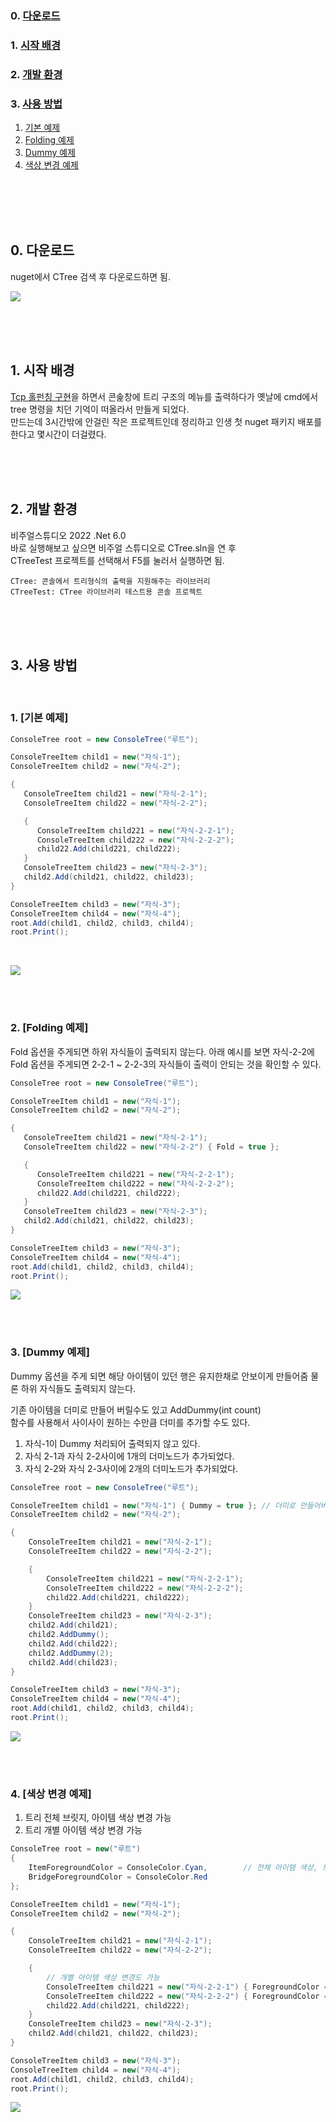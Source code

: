 ### 0. <a href="#_0" id="li_0">다운로드</a>
### 1. <a href="#_1" id="li_1">시작 배경</a>
### 2. <a href="#_2" id="li_2">개발 환경</a>
### 3. <a href="#_3" id="li_3">사용 방법</a>  
   1. <a href="#_3_1" id="li_3_1">기본 예제</a>
   1. <a href="#_3_2" id="li_3_2">Folding 예제</a>
   1. <a href="#_3_3" id="li_3_3">Dummy 예제</a>
   1. <a href="#_3_4" id="li_3_4">색상 변경 예제</a>


<br>
<br>
<br>
<br>

## 0. 다운로드 <a href="#_0" id="_0"></a>
nuget에서 CTree 검색 후 다운로드하면 됨.  

![](./Documents/Images/nuget.png)

<br>
<br>
<br>

## 1. 시작 배경 <a href="#_1" id="_1"></a>

[Tcp 홀펀칭 구현](https://github.com/yjd6808/_YJD_TcpDiggingHole)을 하면서 콘솙창에 트리 구조의 메뉴를 출력하다가
옛날에 cmd에서 tree 명령을 치던 기억이 떠올라서 만들게 되었다.  
만드는데 3시간밖에 안걸린 작은 프로젝트인데 정리하고 인생 첫 nuget 패키지 배포를 한다고 몇시간이 더걸렸다.

<br>
<br>
<br>


## 2. 개발 환경 <a href="#_2" id="_2"></a>

비주얼스튜디오 2022 .Net 6.0  
바로 실행해보고 싶으면 비주얼 스튜디오로 CTree.sln을 연 후  
CTreeTest 프로젝트를 선택해서 F5를 눌러서 실행하면 됨.

```
CTree: 콘솔에서 트리형식의 출력을 지원해주는 라이브러리  
CTreeTest: CTree 라이브러리 테스트용 콘솔 프로젝트
```

<br>
<br>
<br>


## 3. 사용 방법<a href="#_3" id="_3"></a>

<br>

### 1. <b>[기본 예제]</b><a href="#_3_1" id="_3_1"></a>

```csharp
ConsoleTree root = new ConsoleTree("루트");

ConsoleTreeItem child1 = new("자식-1");
ConsoleTreeItem child2 = new("자식-2");

{
   ConsoleTreeItem child21 = new("자식-2-1");
   ConsoleTreeItem child22 = new("자식-2-2");

   {
      ConsoleTreeItem child221 = new("자식-2-2-1");
      ConsoleTreeItem child222 = new("자식-2-2-2");
      child22.Add(child221, child222);
   }
   ConsoleTreeItem child23 = new("자식-2-3");
   child2.Add(child21, child22, child23);
}

ConsoleTreeItem child3 = new("자식-3");
ConsoleTreeItem child4 = new("자식-4");
root.Add(child1, child2, child3, child4);
root.Print();
```

<br>

![](./Documents/Images/01.png)


<br>
<br>

### 2. <b>[Folding 예제]</b><a href="#_3_2" id="_3_2"></a>

Fold 옵션을 주게되면 하위 자식들이 출력되지 않는다.
아래 예시를 보면 자식-2-2에 Fold 옵션을 주게되면 2-2-1 ~ 2-2-3의 자식들이 출력이 안되는 것을 확인할 수 있다.

```c#
ConsoleTree root = new ConsoleTree("루트");

ConsoleTreeItem child1 = new("자식-1");
ConsoleTreeItem child2 = new("자식-2");

{
   ConsoleTreeItem child21 = new("자식-2-1");
   ConsoleTreeItem child22 = new("자식-2-2") { Fold = true };

   {
      ConsoleTreeItem child221 = new("자식-2-2-1");
      ConsoleTreeItem child222 = new("자식-2-2-2");
      child22.Add(child221, child222);
   }
   ConsoleTreeItem child23 = new("자식-2-3");
   child2.Add(child21, child22, child23);
}

ConsoleTreeItem child3 = new("자식-3");
ConsoleTreeItem child4 = new("자식-4");
root.Add(child1, child2, child3, child4);
root.Print();
```

![](./Documents/Images/02.png)


<br>
<br>

### 3. <b>[Dummy 예제]</b><a href="#_3_3" id="_3_3"></a>

Dummy 옵션을 주게 되면 해당 아이템이 있던 행은 유지한채로 안보이게 만들어줌
물론 하위 자식들도 출력되지 않는다.  

기존 아이템을 더미로 만들어 버릴수도 있고 AddDummy(int count)  
함수를 사용해서 사이사이 원하는 수만큼 더미를 추가할 수도 있다.

1. 자식-1이 Dummy 처리되어 출력되지 않고 있다.
2. 자식 2-1과 자식 2-2사이에 1개의 더미노드가 추가되었다.
3. 자식 2-2와 자식 2-3사이에 2개의 더미노드가 추가되었다.

```c#
ConsoleTree root = new ConsoleTree("루트");

ConsoleTreeItem child1 = new("자식-1") { Dummy = true }; // 더미로 만들어버릴 수 있음
ConsoleTreeItem child2 = new("자식-2");  

{
    ConsoleTreeItem child21 = new("자식-2-1");
    ConsoleTreeItem child22 = new("자식-2-2");

    {
        ConsoleTreeItem child221 = new("자식-2-2-1");
        ConsoleTreeItem child222 = new("자식-2-2-2");
        child22.Add(child221, child222);
    }
    ConsoleTreeItem child23 = new("자식-2-3");
    child2.Add(child21);
    child2.AddDummy();
    child2.Add(child22);
    child2.AddDummy(2);
    child2.Add(child23);
}

ConsoleTreeItem child3 = new("자식-3");
ConsoleTreeItem child4 = new("자식-4");
root.Add(child1, child2, child3, child4);
root.Print();
```


![](./Documents/Images/03.png)


<br>
<br>

### 4. <b>[색상 변경 예제]</b><a href="#_3_4" id="_3_4"></a>

1. 트리 전체 브릿지, 아이템 색상 변경 가능
2. 트리 개별 아이템 색상 변경 가능


```c#
ConsoleTree root = new("루트")
{
    ItemForegroundColor = ConsoleColor.Cyan,        // 전체 아이템 색상, 브릿지 색상 변경가능
    BridgeForegroundColor = ConsoleColor.Red
};

ConsoleTreeItem child1 = new("자식-1");
ConsoleTreeItem child2 = new("자식-2");

{
    ConsoleTreeItem child21 = new("자식-2-1");
    ConsoleTreeItem child22 = new("자식-2-2");

    {
        // 개별 아이템 색상 변경도 가능
        ConsoleTreeItem child221 = new("자식-2-2-1") { ForegroundColor = ConsoleColor.DarkYellow };
        ConsoleTreeItem child222 = new("자식-2-2-2") { ForegroundColor = ConsoleColor.DarkYellow };
        child22.Add(child221, child222);
    }
    ConsoleTreeItem child23 = new("자식-2-3");
    child2.Add(child21, child22, child23);
}

ConsoleTreeItem child3 = new("자식-3");
ConsoleTreeItem child4 = new("자식-4");
root.Add(child1, child2, child3, child4);
root.Print();
```

![](./Documents/Images/04.png)

